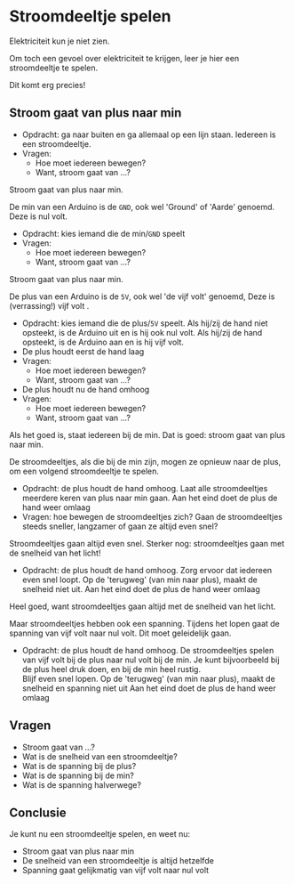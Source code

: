 # Stroomdeeltje spelen

Elektriciteit kun je niet zien.

Om toch een gevoel over elektriciteit te krijgen, leer je hier een stroomdeeltje te spelen.

Dit komt erg precies!

## Stroom gaat van plus naar min

- Opdracht: ga naar buiten en ga allemaal op een lijn staan. Iedereen is een stroomdeeltje.
- Vragen:
    * Hoe moet iedereen bewegen?
    * Want, stroom gaat van ...?


Stroom gaat van plus naar min.

De min van een Arduino is de `GND`, ook wel 'Ground' of 'Aarde' genoemd. Deze is nul volt.


- Opdracht: kies iemand die de min/`GND` speelt
- Vragen:
    * Hoe moet iedereen bewegen?
    * Want, stroom gaat van ...?


Stroom gaat van plus naar min.

De plus van een Arduino is de `5V`, ook wel 'de vijf volt' genoemd, Deze is (verrassing!) vijf volt .

- Opdracht: kies iemand die de plus/`5V` speelt. Als hij/zij de hand niet opsteekt, is de Arduino uit en is hij ook nul volt. Als hij/zij de hand opsteekt, is de Arduino aan en is hij vijf volt.
- De plus houdt eerst de hand laag
- Vragen:
    * Hoe moet iedereen bewegen?
    * Want, stroom gaat van ...?
- De plus houdt nu de hand omhoog
- Vragen:
    * Hoe moet iedereen bewegen?
    * Want, stroom gaat van ...?

Als het goed is, staat iedereen bij de min. Dat is goed: stroom gaat van plus naar min.

De stroomdeeltjes, als die bij de min zijn, mogen ze opnieuw naar de plus, om een volgend stroomdeeltje te spelen.

- Opdracht: de plus houdt de hand omhoog.
   Laat alle stroomdeeltjes meerdere keren van plus naar min gaan.
   Aan het eind doet de plus de hand weer omlaag
- Vragen: hoe bewegen de stroomdeeltjes zich? Gaan de stroomdeeltjes steeds sneller, langzamer of gaan ze altijd even snel?

Stroomdeeltjes gaan altijd even snel. Sterker nog: stroomdeeltjes gaan met de snelheid van het licht!

- Opdracht: de plus houdt de hand omhoog.
   Zorg ervoor dat iedereen even snel loopt.
   Op de 'terugweg' (van min naar plus), maakt de snelheid niet uit.
   Aan het eind doet de plus de hand weer omlaag

Heel goed, want stroomdeeltjes gaan altijd met de snelheid van het licht.

Maar stroomdeeltjes hebben ook een spanning.
Tijdens het lopen gaat de spanning van vijf volt naar nul volt.
Dit moet geleidelijk gaan.

- Opdracht: de plus houdt de hand omhoog.
   De stroomdeeltjes spelen van vijf volt bij de plus naar nul volt bij de min.
   Je kunt bijvoorbeeld bij de plus heel druk doen, en bij de min heel rustig.  
   Blijf even snel lopen.
   Op de 'terugweg' (van min naar plus), maakt de snelheid en spanning niet uit
   Aan het eind doet de plus de hand weer omlaag

## Vragen

- Stroom gaat van ...?
- Wat is de snelheid van een stroomdeeltje?
- Wat is de spanning bij de plus?
- Wat is de spanning bij de min?
- Wat is de spanning halverwege?

## Conclusie

Je kunt nu een stroomdeeltje spelen, en weet nu:

- Stroom gaat van plus naar min
- De snelheid van een stroomdeeltje is altijd hetzelfde
- Spanning gaat gelijkmatig van vijf volt naar nul volt

